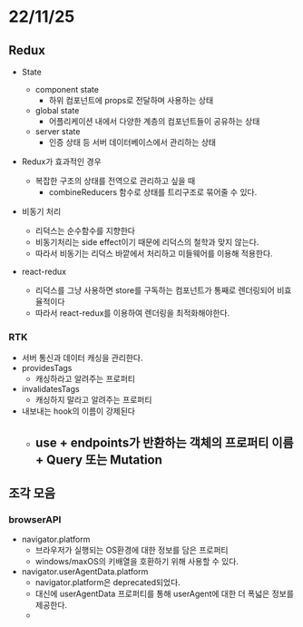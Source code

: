 # 22/11/25

## Redux

- State
	- component state
		- 하위 컴포넌트에 props로 전달하며 사용하는 상태
	- global state
		- 어플리케이션 내에서 다양한 계층의 컴포넌트들이 공유하는 상태
	- server state
		- 인증 상태 등 서버 데이터베이스에서 관리하는 상태

- Redux가 효과적인 경우
	- 복잡한 구조의 상태를 전역으로 관리하고 싶을 때
		- combineReducers 함수로 상태를 트리구조로 묶어줄 수 있다.

- 비동기 처리
	- 리덕스는 순수함수를 지향한다
	- 비동기처리는 side effect이기 때문에 리덕스의 철학과 맞지 않는다.
	- 따라서 비동기는 리덕스 바깥에서 처리하고 미들웨어를 이용해 적용한다.
- react-redux
	- 리덕스를 그냥 사용하면 store를 구독하는 컴포넌트가 통째로 렌더링되어 비효율적이다
	- 따라서 react-redux를 이용하여 렌더링을 최적화해야한다.

### RTK

- 서버 통신과 데이터 캐싱을 관리한다.
- providesTags
	- 캐싱하라고 알려주는 프로퍼티
- invalidatesTags
	- 캐싱하지 말라고 알려주는 프로퍼티
- 내보내는 hook의 이름이 강제된다
	- use + endpoints가 반환하는 객체의 프로퍼티 이름 + Query 또는 Mutation
		- 

## 조각 모음

### browserAPI

- navigator.platform
	- 브라우저가 실행되는 OS환경에 대한 정보를 담은 프로퍼티
	- windows/maxOS의 키배열을 호환하기 위해 사용할 수 있다.
- navigator.userAgentData.platform
	- navigator.platform은 deprecated되었다.
	- 대신에 userAgentData 프로퍼티를 통해 userAgent에 대한 더 폭넓은 정보를 제공한다.
	- 